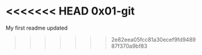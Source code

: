 <<<<<<< HEAD
0x01-git
=======
My first readme updated
>>>>>>> 2e82eea05fcc81a30ecef9fd948987f370a9bf83
